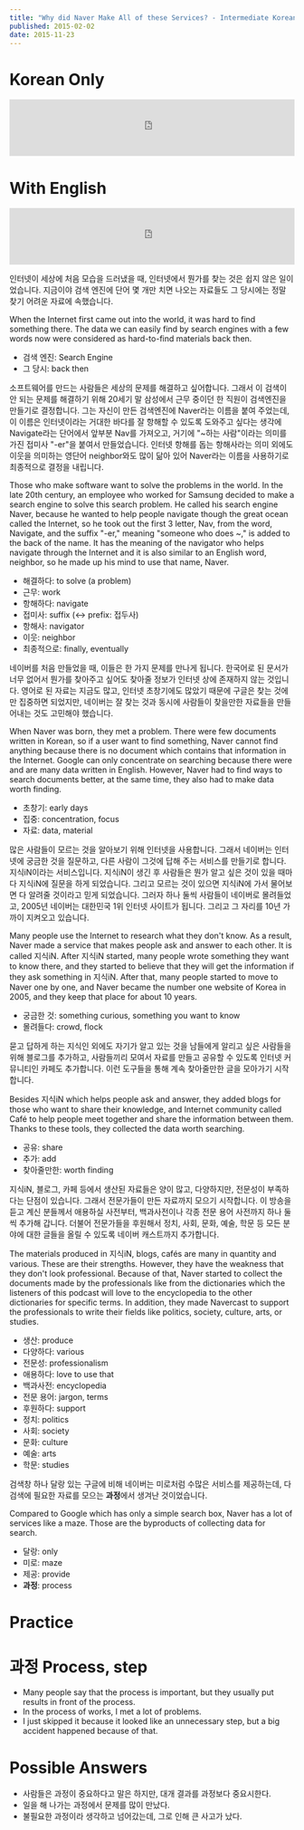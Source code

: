 ```yaml
---
title: "Why did Naver Make All of these Services? - Intermediate Korean Reading #7 Part 1"
published: 2015-02-02
date: 2015-11-23
---
```


#  Korean Only

<iframe id="audio_iframe" src="https://www.podbean.com/media/player/27e8r-5385bf/initByJs/1/auto/1?skin=5" width="100%" height="100" frameborder="0" scrolling="no"></iframe>

#  With English

<iframe id="audio_iframe" src="https://www.podbean.com/media/player/cfxwq-5385c2/initByJs/1/auto/1?skin=5" width="100%" height="100" frameborder="0" scrolling="no"></iframe>

인터넷이 세상에 처음 모습을 드러냈을 때, 인터넷에서 뭔가를 찾는 것은 쉽지 않은 일이었습니다. 지금이야 검색 엔진에 단어 몇 개만 치면 나오는 자료들도 그 당시에는 정말 찾기 어려운 자료에 속했습니다.

When the Internet first came out into the world, it was hard to find something there. The data we can easily find by search engines with a few words now were considered as hard-to-find materials back then.

* 검색 엔진: Search Engine
* 그 당시: back then

소프트웨어를 만드는 사람들은 세상의 문제를 해결하고 싶어합니다. 그래서 이 검색이 안 되는 문제를 해결하기 위해 20세기 말 삼성에서 근무 중이던 한 직원이 검색엔진을 만들기로 결정합니다. 그는 자신이 만든 검색엔진에 Naver라는 이름을 붙여 주었는데, 이 이름은 인터넷이라는 거대한 바다를 잘 항해할 수 있도록 도와주고 싶다는 생각에 Navigate라는 단어에서 앞부분 Nav를 가져오고, 거기에 "~하는 사람"이라는 의미를 가진 접미사 "-er"을 붙여서 만들었습니다. 인터넷 항해를 돕는 항해사라는 의미 외에도 이웃을 의미하는 영단어 neighbor와도 많이 닮아 있어 Naver라는 이름을 사용하기로 최종적으로 결정을 내립니다.

Those who make software want to solve the problems in the world. In the late 20th century, an employee who worked for Samsung decided to make a search engine to solve this search problem. He called his search engine Naver, because he wanted to help people navigate though the great ocean called the Internet, so he took out the first 3 letter, Nav, from the word, Navigate, and the suffix "-er," meaning "someone who does ~," is added to the back of the name. It has the meaning of the navigator who helps navigate through the Internet and it is also similar to an English word, neighbor, so he made up his mind to use that name, Naver.

* 해결하다: to solve (a problem)
* 근무: work
* 항해하다: navigate
* 접미사: suffix (&lt;-&gt; prefix: 접두사)
* 항해사: navigator
* 이웃: neighbor
* 최종적으로: finally, eventually

네이버를 처음 만들었을 때, 이들은 한 가지 문제를 만나게 됩니다. 한국어로 된 문서가 너무 없어서 뭔가를 찾아주고 싶어도 찾아줄 정보가 인터넷 상에 존재하지 않는 것입니다. 영어로 된 자료는 지금도 많고, 인터넷 초창기에도 많았기 때문에 구글은 찾는 것에만 집중하면 되었지만, 네이버는 잘 찾는 것과 동시에 사람들이 찾을만한 자료들을 만들어내는 것도 고민해야 했습니다.

When Naver was born, they met a problem. There were few documents written in Korean, so if a user want to find something, Naver cannot find anything because there is no document which contains that information in the Internet. Google can only concentrate on searching because there were and are many data written in English. However, Naver had to find ways to search documents better, at the same time, they also had to make data worth finding.

* 초창기: early days
* 집중: concentration, focus
* 자료: data, material

많은 사람들이 모르는 것을 알아보기 위해 인터넷을 사용합니다. 그래서 네이버는 인터넷에 궁금한 것을 질문하고, 다른 사람이 그것에 답해 주는 서비스를 만들기로 합니다. 지식iN이라는 서비스입니다. 지식iN이 생긴 후 사람들은 뭔가 알고 싶은 것이 있을 때마다 지식iN에 질문을 하게 되었습니다. 그리고 모르는 것이 있으면 지식iN에 가서 물어보면 다 알려줄 것이라고 믿게 되었습니다. 그러자 하나 둘씩 사람들이 네이버로 몰려들었고, 2005년 네이버는 대한민국 1위 인터넷 사이트가 됩니다. 그리고 그 자리를 10년 가까이 지켜오고 있습니다.

Many people use the Internet to research what they don't know. As a result, Naver made a service that makes people ask and answer to each other. It is called 지식iN. After 지식iN started, many people wrote something they want to know there, and they started to believe that they will get the information if they ask something in 지식iN. After that, many people started to move to Naver one by one, and Naver became the number one website of Korea in 2005, and they keep that place for about 10 years.

* 궁금한 것: something curious, something you want to know
* 몰려들다: crowd, flock

묻고 답하게 하는 지식인 외에도 자기가 알고 있는 것을 남들에게 알리고 싶은 사람들을 위해 블로그를 추가하고, 사람들끼리 모여서 자료를 만들고 공유할 수 있도록 인터넷 커뮤니티인 카페도 추가합니다. 이런 도구들을 통해 계속 찾아줄만한 글을 모아가기 시작합니다.

Besides 지식iN which helps people ask and answer, they added blogs for those who want to share their knowledge, and Internet community called Café to help people meet together and share the information between them. Thanks to these tools, they collected the data worth searching.

* 공유: share
* 추가: add
* 찾아줄만한: worth finding

지식iN, 블로그, 카페 등에서 생산된 자료들은 양이 많고, 다양하지만, 전문성이 부족하다는 단점이 있습니다. 그래서 전문가들이 만든 자료까지 모으기 시작합니다. 이 방송을 듣고 계신 분들께서 애용하실 사전부터, 백과사전이나 각종 전문 용어 사전까지 하나 둘씩 추가해 갑니다. 더불어 전문가들을 후원해서 정치, 사회, 문화, 예술, 학문 등 모든 분야에 대한 글들을 올릴 수 있도록 네이버 캐스트까지 추가합니다.

The materials produced in 지식iN, blogs, cafés are many in quantity and various. These are their strengths. However, they have the weakness that they don't look professional. Because of that, Naver started to collect the documents made by the professionals like from the dictionaries which the listeners of this podcast will love to the encyclopedia to the other dictionaries for specific terms. In addition, they made Navercast to support the professionals to write their fields like politics, society, culture, arts, or studies.

* 생산: produce
* 다양하다: various
* 전문성: professionalism
* 애용하다: love to use that
* 백과사전: encyclopedia
* 전문 용어: jargon, terms
* 후원하다: support
* 정치: politics
* 사회: society
* 문화: culture
* 예술: arts
* 학문: studies

검색창 하나 달랑 있는 구글에 비해 네이버는 미로처럼 수많은 서비스를 제공하는데, 다 검색에 필요한 자료를 모으는 <span style="color: # ff0000;"><strong>과정</strong></span>에서 생겨난 것이었습니다.

Compared to Google which has only a simple search box, Naver has a lot of services like a maze. Those are the byproducts of collecting data for search.

* 달랑: only
* 미로: maze
* 제공: provide
* <span style="color: # ff0000;"><strong>과정</strong></span>: process


#  Practice


#  과정 Process, step


* Many people say that the process is important, but they usually put results in front of the process.
* In the process of works, I met a lot of problems.
* I just skipped it because it looked like an unnecessary step, but a big accident happened because of that.


#  Possible Answers


* 사람들은 과정이 중요하다고 말은 하지만, 대개 결과를 과정보다 중요시한다.
* 일을 해 나가는 과정에서 문제를 많이 만났다.
* 불필요한 과정이라 생각하고 넘어갔는데, 그로 인해 큰 사고가 났다.
